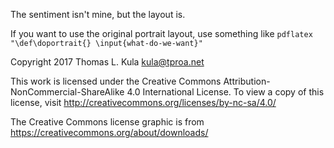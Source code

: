 The sentiment isn't mine, but the layout is.

If you want to use the original portrait layout, use something like
`pdflatex "\def\doportrait{} \input{what-do-we-want}"`


Copyright 2017 Thomas L. Kula <kula@tproa.net>

This work is licensed under the Creative Commons
Attribution-NonCommercial-ShareAlike 4.0 International License. To view
a copy of this license, visit
http://creativecommons.org/licenses/by-nc-sa/4.0/

The Creative Commons license graphic is from
https://creativecommons.org/about/downloads/
